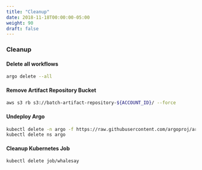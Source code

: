 ```yaml
---
title: "Cleanup"
date: 2018-11-18T00:00:00-05:00
weight: 90
draft: false
---
```


### Cleanup

#### Delete all workflows

```bash
argo delete --all
```

#### Remove Artifact Repository Bucket

```bash
aws s3 rb s3://batch-artifact-repository-${ACCOUNT_ID}/ --force
```

#### Undeploy Argo

```bash
kubectl delete -n argo -f https://raw.githubusercontent.com/argoproj/argo/v2.2.1/manifests/install.yaml
kubectl delete ns argo
```

#### Cleanup Kubernetes Job

```bash
kubectl delete job/whalesay
```
